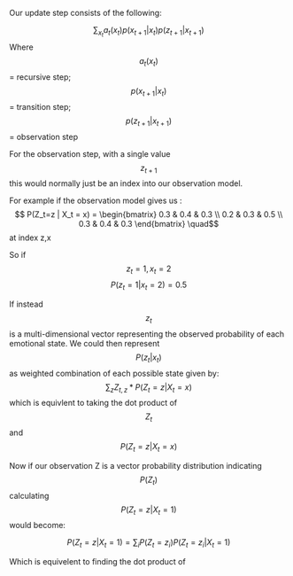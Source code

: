  Our update step consists of the following:  


$$
\sum_{x_t}a_t(x_t)p(x_{t+1}|x_t)p(z_{t+1}|x_{t+1})
$$
Where $$a_t(x_t)$$ = recursive step; $$p(x_{t+1}|x_t)$$ = transition step;  $$p(z_{t+1}|x_{t+1})$$ = observation step

For the observation step, with a single value $$z_{t+1}$$ this would normally just be an index into our observation model. 

For example if the observation model gives us : $$ P(Z_t=z | X_t = x)  = \begin{bmatrix} 
0.3 & 0.4 & 0.3 \\
0.2 & 0.3 & 0.5 \\
0.3 & 0.4 & 0.3 
\end{bmatrix}
\quad$$at index z,x



So if $$z_t = 1, x_t=2$$  $$ P(z_t=1| x_t = 2) = 0.5 $$ 

If instead $$z_t$$ is a multi-dimensional vector representing the observed probability of each emotional state. We could then represent  $$ P(z_t| x_t)  $$ as weighted combination of each possible state given by:
$$
\sum_z Z_{t,z}*P(Z_t=z | X_t = x)
$$
which is equivlent to taking the dot product of $$ Z_t$$ and  $$P(Z_t=z | X_t = x)$$





Now if our observation Z is a vector probability distribution indicating $$P(Z_t)$$ calculating $$ P(Z_t=z | X_t = 1) $$ would become:

$$  P(Z_t=z | X_t = 1) = \sum_i P(Z_t=z_i)P(Z_t=z_i | X_t = 1) $$

Which is equivelent to finding the dot product of 

